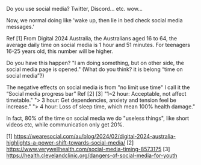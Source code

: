 Do you use social media?
Twitter, Discord... etc. wow...

Now, we normal doing like 'wake up, then lie in bed check social media messages.'

Ref [1]
From Digital 2024 Australia, the Australians aged 16 to 64, the average daily time on social media is 1 hour and 51 minutes. For teenagers 16-25 years old, this number will be higher.

Do you have this happen? 
"I am doing something, but on other side, the social media page is opened."
(What do you think? it is belong “time on social media”?)

The negative effects on social media is from "no limit use time"
I call it the “Social media progress bar”
Ref [2] [3]
"1~2 hour: Acceptable, not affect timetable."
"> 3 hour: Get dependencies, anxiety and tension feel be increase."
"> 4 hour: Loss of sleep time, which mean 100% health damage."

In fact, 80% of the time on social media we do "useless things", like short videos etc, while communication only get 20%.

[1] https://wearesocial.com/au/blog/2024/02/digital-2024-australia-highlights-a-power-shift-towards-social-media/
[2] https://www.verywellhealth.com/social-media-timing-8573175
[3] https://health.clevelandclinic.org/dangers-of-social-media-for-youth